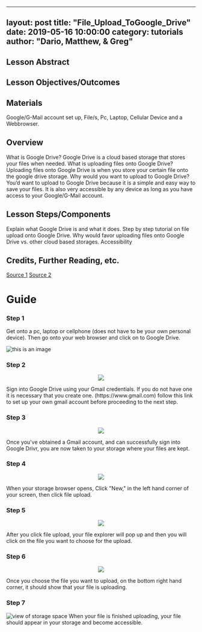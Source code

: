 
---
layout: post
title: "File_Upload_ToGoogle_Drive" 
date:   2019-05-16 10:00:00
category: tutorials
author: "Dario, Matthew, & Greg" 
---

## Lesson Abstract

## Lesson Objectives/Outcomes

## Materials
Google/G-Mail account set up,
File/s, 
Pc, Laptop, Cellular Device and a Webbrowser.  


## Overview
What is Google Drive? Google Drive is a cloud based storage that stores your files when needed.
What is uploading files onto Google Drive? Uploading files onto Google Drive is when you store your certain file onto the google drive storage.
Why would you want to upload to Google Drive? You’d want to upload to Google Drive because it is a simple and easy way to save your files. It is also very accessible by any device as long as you have access to your Google/G-Mail account. 

## Lesson Steps/Components
Explain what Google Drive is and what it does. 
Step by step tutorial on file upload onto Google Drive.
Why would favor uploading files onto Google Drive vs. other cloud based storages. 
Accessibility

## Credits, Further Reading, etc.
[Source 1](https://www.cloudwards.net/how-does-google-drive-work/) 
[Source 2](https://support.google.com/drive/answer/2424368?co=GENIE.Platform%3DDesktop&hl=en)

# Guide
### Step 1 
Get onto a pc, laptop or cellphone (does not have to be your own personal device). Then go onto your web browser and click on to Google Drive.

![this is an image](https://github.com/jloan/pierce-hacker-submissions/blob/master/images/GDriveFileUpload/58118377-85775c80-7bb5-11e9-87eb-02be580f7ed5.png)

### Step 2 
<p align="center">
  <img src="{{ site.baseurl }}/assets/images/GDriveFileUpload/58194667-03516b80-7c7b-11e9-97aa-8e4448d640b2.png" >
</p>
Sign into Google Drive using your Gmail credentials. If you do not have one it is necessary that you create one. (https://www.gmail.com) follow this link to set up your own gmail account before proceeding to the next step.

### Step 3 
<p align="center">
  <img src="{{ site.baseurl }}/assets/images/GDriveFileUpload/58194921-ad30f800-7c7b-11e9-8c98-53487ffe0a9a.png" >
</p> 
Once you've obtained a  Gmail account, and can successfully sign into Google Drivr, you are now taken to your storage where your files are kept.

### Step 4
<p align="center">
  <img src="{{ site.baseurl }}/assets/images/GDriveFileUpload/58195483-e7e76000-7c7c-11e9-9914-9d103e28f98c.png" >
</p>
When your storage browser opens, Click "New," in the left hand corner of your screen, then click file upload.

### Step 5
<p align="center">
  <img src="{{ site.baseurl }}/assets/images/GDriveFileUpload/58195972-17e33300-7c7e-11e9-8c69-9dd1aaf1e07d.png" >
</p>
After you click file upload, your file explorer will pop up and then you will click on the file you want to choose for the upload.

### Step 6
<p align="center">
  <img src="{{ site.baseurl }}/assets/images/GDriveFileUpload/58195764-91c6ec80-7c7d-11e9-8622-09e266fd1ea1.png" >
</p>
Once you choose the file you want to upload, on the bottom right hand corner, it should show that your file is uploading. 

### Step 7
![view of storage space]()
When your file is finished uploading, your file should appear in your storage and become accessible.
